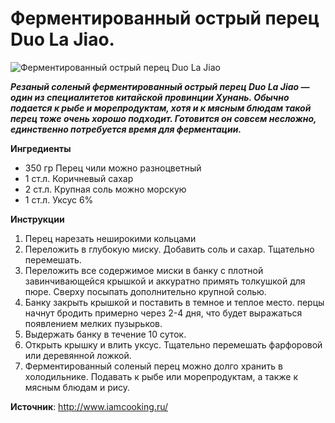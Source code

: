# Ферментированный острый перец Duo La Jiao.

![Ферментированный острый перец Duo La Jiao](/images/Kulinar/Zagotovki/duo-la-jiao.jpg 'Ферментированный острый перец Duo La Jiao')

_**Резаный соленый ферментированный острый перец Duo La Jiao — один из специалитетов китайской провинции Хунань. Обычно подается к рыбе и морепродуктам, хотя и к мясным блюдам такой перец тоже очень хорошо подходит.  Готовится он совсем несложно, единственно потребуется время для ферментации.**_

**Ингредиенты**

- 350 гр Перец чили можно разноцветный
- 1 ст.л. Коричневый сахар
- 2 ст.л. Крупная соль можно морскую
- 1 ст.л. Уксус 6% 

**Инструкции**

1. Перец нарезать неширокими кольцами
2. Переложить в глубокую миску. Добавить соль и сахар. Тщательно перемешать.
3. Переложить все содержимое миски в банку с плотной завинчивающейся крышкой и аккуратно примять толкушкой для пюре. Сверху посыпать дополнительно крупной солью.
4. Банку закрыть крышкой и поставить в темное и теплое место. перцы начнут бродить примерно через 2-4 дня, что будет выражаться появлением мелких пузырьков.
5. Выдержать банку в течение 10 суток.
6. Открыть крышку и влить уксус. Тщательно перемешать фарфоровой или деревянной ложкой.
7. Ферментированный соленый перец можно долго хранить в холодильнике. Подавать к рыбе или морепродуктам, а также к мясным блюдам и рису.

**Источник**: http://www.iamcooking.ru/
